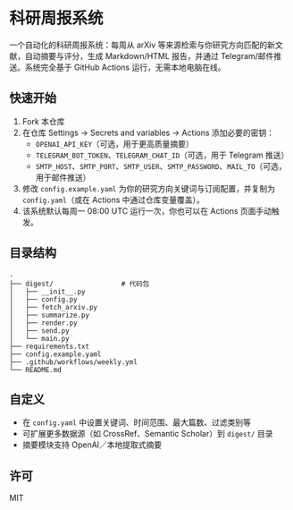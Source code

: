 # 科研周报系统

一个自动化的科研周报系统：每周从 arXiv 等来源检索与你研究方向匹配的新文献，自动摘要与评分，生成 Markdown/HTML 报告，并通过 Telegram/邮件推送。系统完全基于 GitHub Actions 运行，无需本地电脑在线。

## 快速开始

1. Fork 本仓库
2. 在仓库 Settings → Secrets and variables → Actions 添加必要的密钥：
   - `OPENAI_API_KEY`（可选，用于更高质量摘要）
   - `TELEGRAM_BOT_TOKEN`、`TELEGRAM_CHAT_ID`（可选，用于 Telegram 推送）
   - `SMTP_HOST`、`SMTP_PORT`、`SMTP_USER`、`SMTP_PASSWORD`、`MAIL_TO`（可选，用于邮件推送）
3. 修改 `config.example.yaml` 为你的研究方向关键词与订阅配置，并复制为 `config.yaml`（或在 Actions 中通过仓库变量覆盖）。
4. 该系统默认每周一 08:00 UTC 运行一次，你也可以在 Actions 页面手动触发。

## 目录结构

```
.
├── digest/                 # 代码包
│   ├── __init__.py
│   ├── config.py
│   ├── fetch_arxiv.py
│   ├── summarize.py
│   ├── render.py
│   ├── send.py
│   └── main.py
├── requirements.txt
├── config.example.yaml
├── .github/workflows/weekly.yml
└── README.md
```

## 自定义

- 在 `config.yaml` 中设置关键词、时间范围、最大篇数、过滤类别等
- 可扩展更多数据源（如 CrossRef、Semantic Scholar）到 `digest/` 目录
- 摘要模块支持 OpenAI／本地提取式摘要

## 许可

MIT